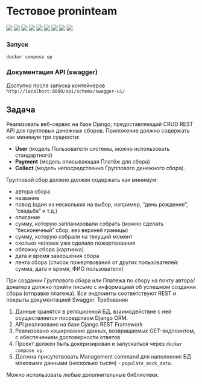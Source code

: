# Тестовое proninteam

![](https://img.shields.io/badge/django-5.2-green)
![](https://img.shields.io/badge/DRF-3.16-red)
![](https://img.shields.io/badge/drf_spectacular-0.28-blue)
![](https://img.shields.io/badge/PostgreSQL-brown)
![](https://img.shields.io/badge/Redis-red)
![](https://img.shields.io/badge/uv-violet)
![](https://img.shields.io/badge/ruff-green)
![](https://img.shields.io/badge/celery-lightgreen)
![](https://img.shields.io/badge/whitenoise-4.9-white)

### Запуск
```docker compose up```

### Документация API (swagger)
Доступно после запуска контейнеров
```http://localhost:8000/api/schema/swagger-ui/```

## Задача

Реализовать веб-сервис на базе Django, предоставляющий CRUD REST API для групповых денежных сборов. 
Приложение должно содержать как минимум три сущности:

- **User** (модель Пользователя системы, можно использовать стандартного)
- **Payment** (модель описывающая Платёж для сбора)
- **Collect** (модель непосредственно Группового денежного сбора).

Групповой сбор должно должен содержать как минимум:
- автора сбора
- название
- повод (один из нескольких на выбор, например, “день рождениеˮ, “свадьбаˮ и т.д.)
- описание
- сумму, которую запланировали собрать (можно сделать “бесконечныйˮ сбор, вез верхней границы)
- сумму, которую собрали на текущий момент
- сколько человек уже сделало пожертвования
- обложку сбора (картинка)
- дата и время завершения сбора
- лента сбора (список пожертвований от других пользователей: сумма, дата и время, ФИО пользователя)

При создании Группового сбора или Платежа по сбору на почту автора/донатера должно прийти письмо с информацией об успешном создании сбора (отправке платежа).
Все эндпоинты соответствуют REST и покрыты документацией Swagger.
Требования
1. Данные хранятся в реляционной БД, взаимодействие с ней осуществляется посредством Django ORM.
2. API реализовано на базе Django REST Framework
3. Реализовано кэширование данных, возвращаемых GET-эндпоинтом, с обеспечением достоверности ответов
4. Проект должен быть докеризирован и запускаться через `docker compose up`.
5. Должна присутствовать Management command для наполнения БД моковыми данными (несколько тысяч) - `populate_mock_data`.

Можно использовать любые дополнительные библиотеки.
